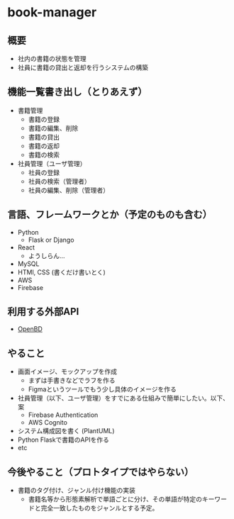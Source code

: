 # book-manager

## 概要
* 社内の書籍の状態を管理
* 社員に書籍の貸出と返却を行うシステムの構築

## 機能一覧書き出し（とりあえず）
* 書籍管理
  * 書籍の登録
  * 書籍の編集、削除
  * 書籍の貸出
  * 書籍の返却
  * 書籍の検索
* 社員管理（ユーザ管理）
  * 社員の登録
  * 社員の検索（管理者）
  * 社員の編集、削除（管理者）

## 言語、フレームワークとか（予定のものも含む）
* Python
  * Flask or Django
* React
  * ようしらん…
* MySQL
* HTMl, CSS (書くだけ書いとく)
* AWS
* Firebase

##  利用する外部API
* [OpenBD][1]

## やること
* 画面イメージ、モックアップを作成
  * まずは手書きなどでラフを作る
  * Figmaというツールでもう少し具体のイメージを作る  
* 社員管理（以下、ユーザ管理）をすでにある仕組みで簡単にしたい。以下、案
  * Firebase Authentication
  * AWS Cognito
* システム構成図を書く (PlantUML)
* Python Flaskで書籍のAPIを作る
* etc

## 今後やること（プロトタイプではやらない）
* 書籍のタグ付け、ジャンル付け機能の実装
  * 書籍名等から形態素解析で単語ごとに分け、その単語が特定のキーワードと完全一致したものをジャンルとする予定。


[1]:https://openbd.jp/
